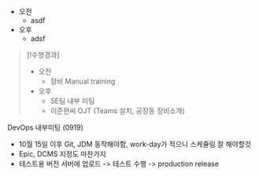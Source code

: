 - 오전
	- asdf
- 오후
	- adsf

>[!수행경과]
>- 오전
>	- 장비 Manual training
>- 오후
>	- SE팀 내부 미팅
>	- 이준현씨 OJT (Teams 설치, 공장동 장비소개)

DevOps 내부미팅 (0919)
- 10월 15일 이후 Git, JDM 동작해야함, work-day가 적으니 스케쥴링 잘 해야할것
- Epic, DCMS 지정도 마찬가지
- 테스트용 버전 서버에 업로드 -> 테스트 수행 -> production release


